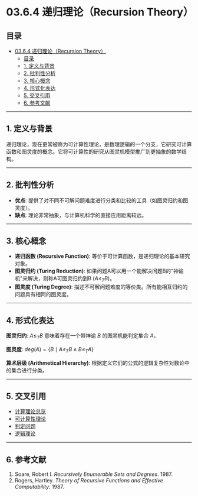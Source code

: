 # 03.6.4 递归理论（Recursion Theory）

## 目录

- [03.6.4 递归理论（Recursion Theory）](#0364-递归理论recursion-theory)
  - [目录](#目录)
  - [1. 定义与背景](#1-定义与背景)
  - [2. 批判性分析](#2-批判性分析)
  - [3. 核心概念](#3-核心概念)
  - [4. 形式化表达](#4-形式化表达)
  - [5. 交叉引用](#5-交叉引用)
  - [6. 参考文献](#6-参考文献)

---

## 1. 定义与背景

递归理论，现在更常被称为可计算性理论，是数理逻辑的一个分支，它研究可计算函数和图灵度的概念。它将可计算性的研究从图灵机模型推广到更抽象的数学结构。

---

## 2. 批判性分析

- **优点**: 提供了对不同不可解问题难度进行分类和比较的工具（如图灵归约和图灵度）。
- **缺点**: 理论非常抽象，与计算机科学的直接应用距离较远。

---

## 3. 核心概念

- **递归函数 (Recursive Function)**: 等价于可计算函数，是递归理论的基本研究对象。
- **图灵归约 (Turing Reduction)**: 如果问题A可以用一个能解决问题B的"神谕机"来解决，则称A可图灵归约到B ($A \leq_T B$)。
- **图灵度 (Turing Degree)**: 描述不可解问题难度的等价类。所有能相互归约的问题具有相同的图灵度。

---

## 4. 形式化表达

**图灵归约**: $A \leq_T B$ 意味着存在一个带神谕 $B$ 的图灵机能判定集合 $A$。

**图灵度**: $deg(A) = \{ B \mid A \leq_T B \land B \leq_T A \}$

**算术层级 (Arithmetical Hierarchy)**: 根据定义它们的公式的逻辑复杂性对数论中的集合进行分类。

---

## 5. 交叉引用

- [计算理论总览](./README.md)
- [可计算性理论](./03.6.1_Computability_Theory.md)
- [判定问题](./03.6.3_Decision_Problems.md)
- [逻辑理论](../../11_Logic_Theory/README.md)

---

## 6. 参考文献

1. Soare, Robert I. *Recursively Enumerable Sets and Degrees*. 1987.
2. Rogers, Hartley. *Theory of Recursive Functions and Effective Computability*. 1987.
